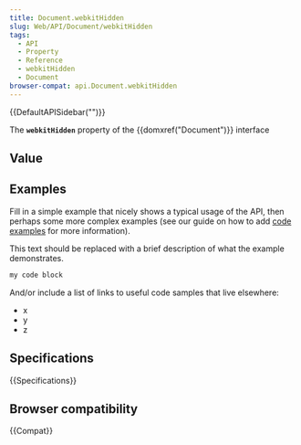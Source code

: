 ```yaml
---
title: Document.webkitHidden
slug: Web/API/Document/webkitHidden
tags:
  - API
  - Property
  - Reference
  - webkitHidden
  - Document
browser-compat: api.Document.webkitHidden
---
```

{{DefaultAPISidebar("")}}

The **`webkitHidden`** property of the {{domxref("Document")}} interface 

## Value



## Examples

Fill in a simple example that nicely shows a typical usage of the API, then perhaps some more complex examples (see our guide on how to add [code examples](/en-US/docs/MDN/Contribute/Structures/Code_examples) for more information).

This text should be replaced with a brief description of what the example demonstrates.

```js
my code block
```

And/or include a list of links to useful code samples that live elsewhere:

*   x
*   y
*   z

## Specifications

{{Specifications}}

## Browser compatibility

{{Compat}}


